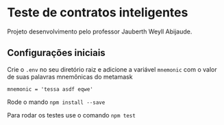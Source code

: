 # Teste de contratos inteligentes

Projeto desenvolvimento pelo professor Jauberth Weyll Abijaude.

## Configurações iniciais

Crie o `.env` no seu diretório raiz e adicione a variável `mnemonic` com o valor de suas palavras mnemônicas do metamask

```.env
mnemonic = 'tessa asdf eqwe'
```

Rode o mando `npm install --save`

Para rodar os testes use o comando `npm test`
